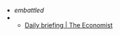 - _embattled_
- - [Daily briefing | The Economist](https://www.economist.com/espresso?itm\_source=parsely-api)